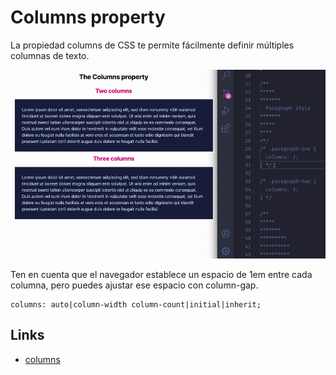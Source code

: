 # Columns property

La propiedad columns de CSS te permite fácilmente definir múltiples columnas de texto.

![](demo/columns-property.gif)

Ten en cuenta que el navegador establece un espacio de 1em entre cada columna, pero puedes ajustar ese espacio con column-gap.

```syntax
columns: auto|column-width column-count|initial|inherit;
```

## Links

- [columns](https://css-tricks.com/almanac/properties/c/columns/)
